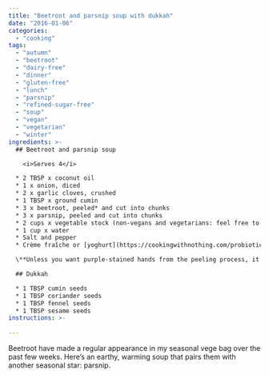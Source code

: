 ```yaml
---
title: "Beetroot and parsnip soup with dukkah"
date: "2016-01-06"
categories: 
  - "cooking"
tags: 
  - "autumn"
  - "beetroot"
  - "dairy-free"
  - "dinner"
  - "gluten-free"
  - "lunch"
  - "parsnip"
  - "refined-sugar-free"
  - "soup"
  - "vegan"
  - "vegetarian"
  - "winter"
ingredients: >-
  ## Beetroot and parsnip soup

    <i>Serves 4</i>

  * 2 TBSP x coconut oil
  * 1 x onion, diced
  * 2 x garlic cloves, crushed
  * 1 TBSP x ground cumin
  * 3 x beetroot, peeled* and cut into chunks
  * 3 x parsnip, peeled and cut into chunks
  * 2 cups x vegetable stock (non-vegans and vegetarians: feel free to use chicken stock if you like)
  * 1 cup x water
  * Salt and pepper
  * Crème fraîche or [yoghurt](https://cookingwithnothing.com/probiotic-yoghurt) to serve (optional, for those that eat dairy)

  \**Unless you want purple-stained hands from the peeling process, it’s good to wear some rubber gloves*

  ## Dukkah

  * 1 TBSP cumin seeds
  * 1 TBSP coriander seeds
  * 1 TBSP fennel seeds
  * 1 TBSP sesame seeds
instructions: >-
  
---
```

Beetroot have made a regular appearance in my seasonal vege bag over the past few weeks. Here’s an earthy, warming soup that pairs them with another seasonal star: parsnip.
